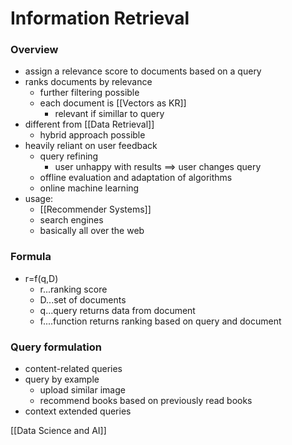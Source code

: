 # Information Retrieval
### Overview
+ assign a relevance score to documents based on a query
+ ranks documents by relevance
	+ further filtering possible
	+ each document is [[Vectors as KR]]
		+ relevant if simillar to query
+ different from [[Data Retrieval]]
	+ hybrid approach possible
+ heavily reliant on user feedback
	+ query refining
		+ user unhappy with results ==>  user changes query
	+ offline evaluation and adaptation of algorithms
	+ online machine learning
+ usage:
	+ [[Recommender Systems]]
	+ search engines
	+ basically all over the web

###  Formula
+ r=f(q,D)
	+ r...ranking score
	+ D...set of documents
	+ q...query returns data from document
	+ f....function returns ranking based on query and document

### Query formulation
+ content-related queries
+ query by example
	+ upload similar image
	+ recommend books based on previously read books
+ context extended queries

[[Data Science and AI]]
